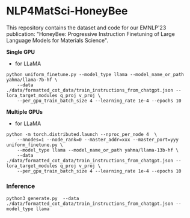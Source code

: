 # NLP4MatSci-HoneyBee
This repository contains the dataset and code for our EMNLP'23 publication: "HoneyBee: Progressive Instruction Finetuning of Large Language Models for Materials Science".  

**Single GPU**
- for LLaMA
```
python uniform_finetune.py --model_type llama --model_name_or_path yahma/llama-7b-hf \
    --data ./data/formatted_cot_data/train_instructions_from_chatgpt.json --lora_target_modules q_proj v_proj \
    --per_gpu_train_batch_size 4 --learning_rate 1e-4 --epochs 10
```


**Multiple GPUs**
- for LLaMA
```
python -m torch.distributed.launch --nproc_per_node 4  \
    --nnodes=1 --node_rank=0 --master_addr=xxx --master_port=yyy uniform_finetune.py \
    --model_type llama --model_name_or_path yahma/llama-13b-hf \
    --data ./data/formatted_cot_data/train_instructions_from_chatgpt.json --lora_target_modules q_proj v_proj \
    --per_gpu_train_batch_size 4 --learning_rate 1e-4 --epochs 10
```

### Inference
```
python3 generate.py  --data ./data/formatted_cot_data/train_instructions_from_chatgpt.json --model_type llama

```
